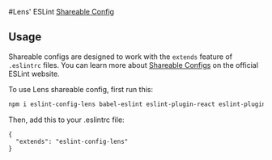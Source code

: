 #Lens' ESLint [Shareable Config](http://eslint.org/docs/developer-guide/shareable-configs)

## Usage

Shareable configs are designed to work with the `extends` feature of `.eslintrc` files.
You can learn more about
[Shareable Configs](http://eslint.org/docs/developer-guide/shareable-configs) on the
official ESLint website.

To use Lens shareable config, first run this:

```bash
npm i eslint-config-lens babel-eslint eslint-plugin-react eslint-plugin-import
```

Then, add this to your .eslintrc file:

```
{
  "extends": "eslint-config-lens"
}
```
